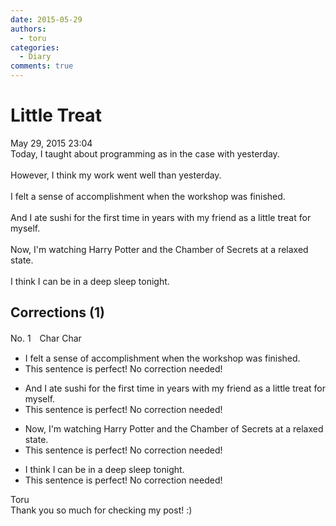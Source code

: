 ```yaml
---
date: 2015-05-29
authors:
  - toru
categories:
  - Diary
comments: true
---
```


# Little Treat
<div class="date">May 29, 2015 23:04</div>
<div id="post"><div id="body_show_ori">
Today, I taught about programming as in the case with yesterday.<br/><br/>However, I think my work went well than yesterday.<br/><br/>I felt a sense of accomplishment when the workshop was finished.<br/><br/>And I ate sushi for the first time in years with my friend as a little treat for myself.<br/><br/>Now, I'm watching Harry Potter and the Chamber of Secrets at a relaxed state.<br/><br/>I think I can be in a deep sleep tonight.
</div></div>

<!-- more -->


## Corrections (1)
<div id="block"><div class="first_name"> No. 1　<span class="just_name">Char Char</span></div><div id="block2">
<ul class="correction_field">
<li class="incorrect">I felt a sense of accomplishment when the workshop was finished.</li>
<li class="corrected perfect">This sentence is perfect! No correction needed!</li>
</ul>
<ul class="correction_field">
<li class="incorrect">And I ate sushi for the first time in years with my friend as a little treat for myself.</li>
<li class="corrected perfect">This sentence is perfect! No correction needed!</li>
</ul>
<ul class="correction_field">
<li class="incorrect">Now, I'm watching Harry Potter and the Chamber of Secrets at a relaxed state.</li>
<li class="corrected perfect">This sentence is perfect! No correction needed!</li>
</ul>
<ul class="correction_field">
<li class="incorrect">I think I can be in a deep sleep tonight.</li>
<li class="corrected perfect">This sentence is perfect! No correction needed!</li>
</ul>
</div><div class="name"><span class="just_name">Toru</span><br>
Thank you so much for checking my post! :)
</div>
</div>
